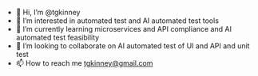 - 👋 Hi, I’m @tgkinney
- 👀 I’m interested in automated test and AI automated test tools
- 🌱 I’m currently learning microservices and API compliance and AI automated test feasibility
- 💞️ I’m looking to collaborate on AI automated test of UI and API and unit test
- 📫 How to reach me tgkinney@gmail.com
